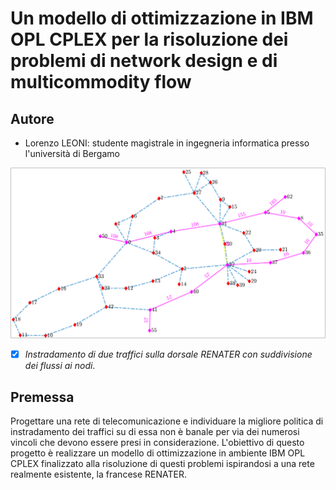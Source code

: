 # Un modello di ottimizzazione in IBM OPL CPLEX  per la risoluzione dei problemi di network design e di multicommodity flow #

## Autore ##
- Lorenzo LEONI: studente magistrale in ingegneria informatica presso l'università di Bergamo

![Image 1](perREADME/Copertina.png)
- [x] *Instradamento di due traffici sulla dorsale RENATER con suddivisione dei flussi ai nodi*.

## Premessa ##
Progettare una rete di telecomunicazione e individuare la migliore politica di instradamento dei traffici su di essa non è banale per via dei numerosi vincoli che devono essere presi in considerazione. L'obiettivo di questo progetto è realizzare un modello di ottimizzazione in ambiente IBM OPL CPLEX finalizzato alla risoluzione di questi problemi ispirandosi a una rete realmente esistente, la francese RENATER.
